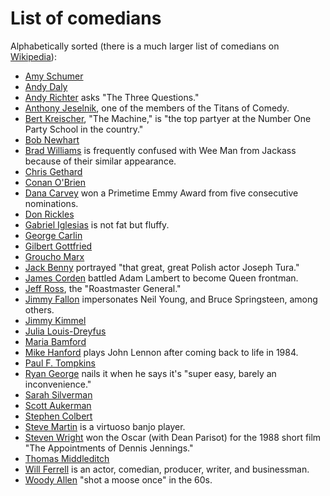 # List of comedians

Alphabetically sorted (there is a much larger list of comedians on [Wikipedia](https://en.wikipedia.org/wiki/List_of_comedians)):

- [Amy Schumer](https://www.youtube.com/results?search_query=Amy+Schumer)
- [Andy Daly](https://www.youtube.com/results?search_query=Andy+Daly)
- [Andy Richter](https://www.youtube.com/results?search_query=Andy+Richter) asks "The Three Questions."
- [Anthony Jeselnik](https://www.youtube.com/results?gl=US&search_query=Anthony+Jeselnik), one of the members of the Titans of Comedy.
- [Bert Kreischer](https://www.youtube.com/results?gl=US&search_query=Bert+Kreischer+the+machine), "The Machine," is "the top partyer at the Number One Party School in the country."
- [Bob Newhart](https://www.youtube.com/results?search_query=Bob+Newhart)
- [Brad Williams](https://www.youtube.com/results?gl=US&search_query=Brad+Williams) is frequently confused with Wee Man from Jackass because of their similar appearance.
- [Chris Gethard](https://www.youtube.com/results?search_query=Chris+Gethard)
- [Conan O'Brien](https://www.youtube.com/results?search_query=Conan+O'Brien)  
- [Dana Carvey](https://www.youtube.com/results?gl=US&search_query=Dana+Carvey) won a Primetime Emmy Award from five consecutive nominations.
- [Don Rickles](https://www.youtube.com/results?search_query=Don+Rickles)
- [Gabriel Iglesias](https://www.youtube.com/results?gl=US&search_query=Gabriel+Iglesias) is not fat but fluffy.
- [George Carlin](https://www.youtube.com/results?search_query=George+Carlin)
- [Gilbert Gottfried](https://www.youtube.com/results?search_query=Gilbert+Gottfried)
- [Groucho Marx](https://www.youtube.com/results?search_query=Groucho+Marx)
- [Jack Benny](https://www.youtube.com/results?search_query=Jack+Benny) portrayed "that great, great Polish actor Joseph Tura."
- [James Corden](https://www.youtube.com/results?search_query=James+Corden) battled Adam Lambert to become Queen frontman.
- [Jeff Ross](https://www.youtube.com/results?search_query=Jeff+Ross), the "Roastmaster General."
- [Jimmy Fallon](https://www.youtube.com/results?gl=US&search_query=Jimmy+Fallon) impersonates Neil Young, and Bruce Springsteen, among others.
- [Jimmy Kimmel](https://www.youtube.com/results?search_query=Jimmy+Kimmel)
- [Julia Louis-Dreyfus](https://www.youtube.com/results?gl=US&search_query=Julia+Louis+Dreyfus)
- [Maria Bamford](https://www.youtube.com/results?gl=US&search_query=Maria+Bamford)
- [Mike Hanford](https://www.youtube.com/results?gl=US&search_query=Mike+Hanford) plays John Lennon after coming back to life in 1984.
- [Paul F. Tompkins](https://www.youtube.com/results?search_query=Paul+F.+Tompkins)
- [Ryan George](https://www.youtube.com/results?gl=US&search_query=Ryan+George) nails it when he says it's "super easy, barely an inconvenience."
- [Sarah Silverman](https://www.youtube.com/results?search_query=Sarah+Silverman)
- [Scott Aukerman](https://www.youtube.com/results?search_query=Scott+Aukerman)
- [Stephen Colbert](https://www.youtube.com/results?search_query=Stephen+Colbert)
- [Steve Martin](https://www.youtube.com/results?search_query=Steve+Martin) is a virtuoso banjo player.
- [Steven Wright](https://www.youtube.com/results?search_query=Steven+Wright) won the Oscar (with Dean Parisot) for the 1988 short film "The Appointments of Dennis Jennings."
- [Thomas Middleditch](https://www.youtube.com/results?search_query=Thomas+Middleditch)
- [Will Ferrell](https://www.youtube.com/results?gl=US&search_query=Will+Ferrell) is an actor, comedian, producer, writer, and businessman.
- [Woody Allen](https://www.youtube.com/results?gl=US&search_query=Woody+Allen+comedian) "shot a moose once" in the 60s.
